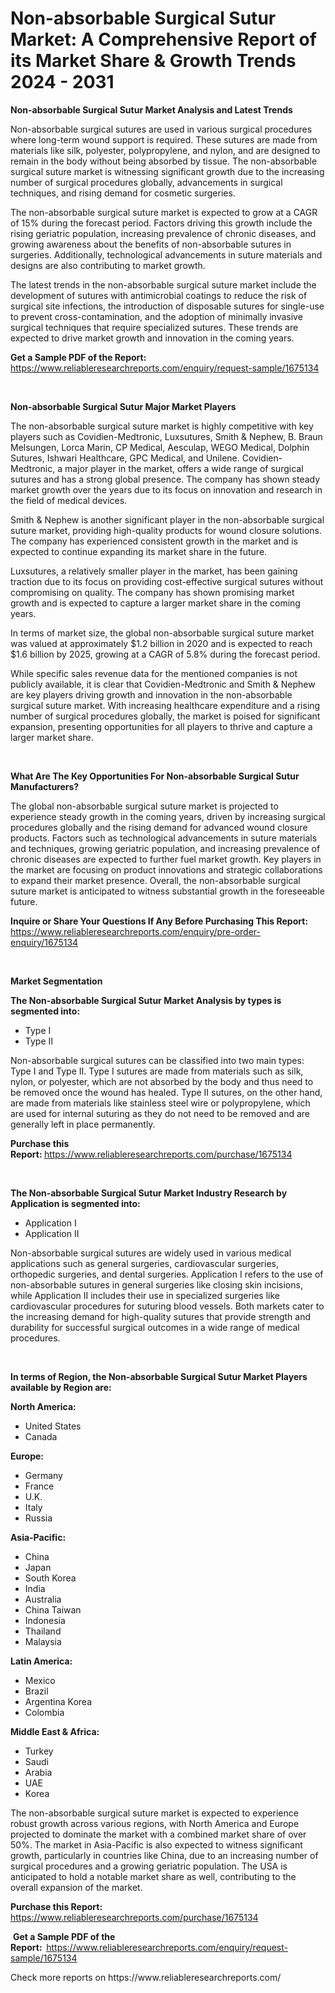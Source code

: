 <p><h1>Non-absorbable Surgical Sutur Market: A Comprehensive Report of its Market Share & Growth Trends 2024 - 2031</h1></p><p><strong>Non-absorbable Surgical Sutur Market Analysis and Latest Trends</strong></p>
<p><p>Non-absorbable surgical sutures are used in various surgical procedures where long-term wound support is required. These sutures are made from materials like silk, polyester, polypropylene, and nylon, and are designed to remain in the body without being absorbed by tissue. The non-absorbable surgical suture market is witnessing significant growth due to the increasing number of surgical procedures globally, advancements in surgical techniques, and rising demand for cosmetic surgeries.</p><p>The non-absorbable surgical suture market is expected to grow at a CAGR of 15% during the forecast period. Factors driving this growth include the rising geriatric population, increasing prevalence of chronic diseases, and growing awareness about the benefits of non-absorbable sutures in surgeries. Additionally, technological advancements in suture materials and designs are also contributing to market growth.</p><p>The latest trends in the non-absorbable surgical suture market include the development of sutures with antimicrobial coatings to reduce the risk of surgical site infections, the introduction of disposable sutures for single-use to prevent cross-contamination, and the adoption of minimally invasive surgical techniques that require specialized sutures. These trends are expected to drive market growth and innovation in the coming years.</p></p>
<p><strong>Get a Sample PDF of the Report:&nbsp;</strong> <a href="https://www.reliableresearchreports.com/enquiry/request-sample/1675134">https://www.reliableresearchreports.com/enquiry/request-sample/1675134</a></p>
<p>&nbsp;</p>
<p><strong>Non-absorbable Surgical Sutur Major Market Players</strong></p>
<p><p>The non-absorbable surgical suture market is highly competitive with key players such as Covidien-Medtronic, Luxsutures, Smith & Nephew, B. Braun Melsungen, Lorca Marin, CP Medical, Aesculap, WEGO Medical, Dolphin Sutures, Ishwari Healthcare, GPC Medical, and Unilene. Covidien-Medtronic, a major player in the market, offers a wide range of surgical sutures and has a strong global presence. The company has shown steady market growth over the years due to its focus on innovation and research in the field of medical devices.</p><p>Smith & Nephew is another significant player in the non-absorbable surgical suture market, providing high-quality products for wound closure solutions. The company has experienced consistent growth in the market and is expected to continue expanding its market share in the future.</p><p>Luxsutures, a relatively smaller player in the market, has been gaining traction due to its focus on providing cost-effective surgical sutures without compromising on quality. The company has shown promising market growth and is expected to capture a larger market share in the coming years.</p><p>In terms of market size, the global non-absorbable surgical suture market was valued at approximately $1.2 billion in 2020 and is expected to reach $1.6 billion by 2025, growing at a CAGR of 5.8% during the forecast period.</p><p>While specific sales revenue data for the mentioned companies is not publicly available, it is clear that Covidien-Medtronic and Smith & Nephew are key players driving growth and innovation in the non-absorbable surgical suture market. With increasing healthcare expenditure and a rising number of surgical procedures globally, the market is poised for significant expansion, presenting opportunities for all players to thrive and capture a larger market share.</p></p>
<p>&nbsp;</p>
<p><strong>What Are The Key Opportunities For Non-absorbable Surgical Sutur Manufacturers?</strong></p>
<p><p>The global non-absorbable surgical suture market is projected to experience steady growth in the coming years, driven by increasing surgical procedures globally and the rising demand for advanced wound closure products. Factors such as technological advancements in suture materials and techniques, growing geriatric population, and increasing prevalence of chronic diseases are expected to further fuel market growth. Key players in the market are focusing on product innovations and strategic collaborations to expand their market presence. Overall, the non-absorbable surgical suture market is anticipated to witness substantial growth in the foreseeable future.</p></p>
<p><strong>Inquire or Share Your Questions If Any Before Purchasing This Report:</strong> <a href="https://www.reliableresearchreports.com/enquiry/pre-order-enquiry/1675134">https://www.reliableresearchreports.com/enquiry/pre-order-enquiry/1675134</a></p>
<p>&nbsp;</p>
<p><strong>Market Segmentation</strong></p>
<p><strong>The Non-absorbable Surgical Sutur Market Analysis by types is segmented into:</strong></p>
<p><ul><li>Type I</li><li>Type II</li></ul></p>
<p><p>Non-absorbable surgical sutures can be classified into two main types: Type I and Type II. Type I sutures are made from materials such as silk, nylon, or polyester, which are not absorbed by the body and thus need to be removed once the wound has healed. Type II sutures, on the other hand, are made from materials like stainless steel wire or polypropylene, which are used for internal suturing as they do not need to be removed and are generally left in place permanently.</p></p>
<p><strong>Purchase this Report:&nbsp;</strong><a href="https://www.reliableresearchreports.com/purchase/1675134">https://www.reliableresearchreports.com/purchase/1675134</a></p>
<p>&nbsp;</p>
<p><strong>The Non-absorbable Surgical Sutur Market Industry Research by Application is segmented into:</strong></p>
<p><ul><li>Application I</li><li>Application II</li></ul></p>
<p><p>Non-absorbable surgical sutures are widely used in various medical applications such as general surgeries, cardiovascular surgeries, orthopedic surgeries, and dental surgeries. Application I refers to the use of non-absorbable sutures in general surgeries like closing skin incisions, while Application II includes their use in specialized surgeries like cardiovascular procedures for suturing blood vessels. Both markets cater to the increasing demand for high-quality sutures that provide strength and durability for successful surgical outcomes in a wide range of medical procedures.</p></p>
<p>&nbsp;</p>
<p><strong>In terms of Region, the Non-absorbable Surgical Sutur Market Players available by Region are:</strong></p>
<p>
    <p> <strong> North America: </strong>
        <ul>
            <li>United States</li>
            <li>Canada</li>
        </ul>
        </p> 
    <p> <strong> Europe: </strong>
        <ul>
            <li>Germany</li>
            <li>France</li>
            <li>U.K.</li>
            <li>Italy</li>
            <li>Russia</li>
        </ul>
        </p> 
    <p> <strong> Asia-Pacific: </strong>
        <ul>
            <li>China</li>
            <li>Japan</li>
            <li>South Korea</li>
            <li>India</li>
            <li>Australia</li>
            <li>China Taiwan</li>
            <li>Indonesia</li>
            <li>Thailand</li>
            <li>Malaysia</li>
        </ul>
        </p> 
    <p> <strong> Latin America: </strong>
        <ul>
            <li>Mexico</li>
            <li>Brazil</li>
            <li>Argentina Korea</li>
            <li>Colombia</li>
        </ul>
        </p> 
    <p> <strong> Middle East & Africa: </strong>
        <ul>
            <li>Turkey</li>
            <li>Saudi</li>
            <li>Arabia</li>
            <li>UAE</li>
            <li>Korea</li>
        </ul>
    </p>
    </p>
<p><p>The non-absorbable surgical suture market is expected to experience robust growth across various regions, with North America and Europe projected to dominate the market with a combined market share of over 50%. The market in Asia-Pacific is also expected to witness significant growth, particularly in countries like China, due to an increasing number of surgical procedures and a growing geriatric population. The USA is anticipated to hold a notable market share as well, contributing to the overall expansion of the market.</p></p>
<p><strong>Purchase this Report: </strong><a href="https://www.reliableresearchreports.com/purchase/1675134">https://www.reliableresearchreports.com/purchase/1675134</a></p>
<p>&nbsp;<strong>Get a Sample PDF of the Report:&nbsp;&nbsp;</strong><a href="https://www.reliableresearchreports.com/enquiry/request-sample/1675134">https://www.reliableresearchreports.com/enquiry/request-sample/1675134</a></p>
<p><strong></strong></p>
<p>Check more reports on https://www.reliableresearchreports.com/</p>